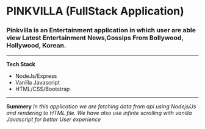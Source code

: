 # PINKVILLA (FullStack Application)

### Pinkvilla is an Entertainment application in which user are able view Latest Entertainment News,Gossips From Bollywood, Hollywood, Korean.

--------------------------------
**Tech Stack**

- NodeJs/Express
- Vanilla Javascript
- HTML/CSS/Bootstrap
-----------------------------------
**Summery**
*In this application we are fetching data from api using Nodejs/Js and rendering to HTML file.
We have also use infinte scrolling with vanilla Javascript for better User experience*


